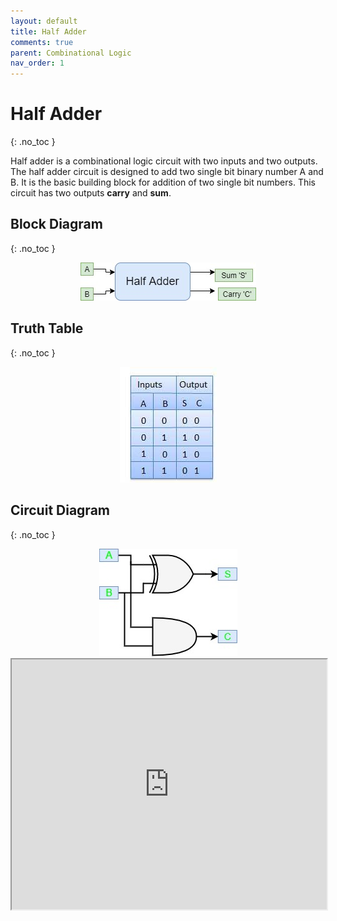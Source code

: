 ```yaml
---
layout: default
title: Half Adder
comments: true
parent: Combinational Logic
nav_order: 1
---
```


# Half Adder
{: .no_toc }

Half adder is a combinational logic circuit with two inputs and two outputs. 
The half adder circuit is designed to add two single bit binary number A and B. 
It is the basic building block for addition of two single bit numbers. 
This circuit has two outputs **carry** and **sum**.



## Block Diagram
{: .no_toc }

<div style="text-align:center"><img src="../../assets/images/halfadder_blockdiagram.jpg" /></div>


## Truth Table
{: .no_toc }

<div style="text-align:center"><img src="../../assets/images/halfadder_truthtable.jpg" /></div>

## Circuit Diagram
{: .no_toc }

<div style="text-align:center"><img src="../../assets/images/halfadder_circuitdiagram.jpg" /></div>

<iframe width="100%" height="400px" src="https://circuitverse.org/simulator/embed/12140" id="projectPreview" scrolling="no" webkitAllowFullScreen mozAllowFullScreen allowFullScreen> </iframe>

